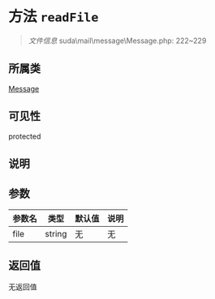 # 方法 `readFile`

> *文件信息* suda\mail\message\Message.php: 222~229

## 所属类 

[Message](../Message.md)

## 可见性

protected

## 说明



## 参数


| 参数名 | 类型 | 默认值 | 说明 |
|--------|-----|-------|-------|
| file |  string | 无 | 无 |



## 返回值

无返回值
